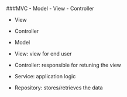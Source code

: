 ###MVC - Model - View - Controller

- View
- Controller
- Model

- View: view for end user
- Controller: responsible for retuning the view
- Service: application logic
- Repository: stores/retrieves the data